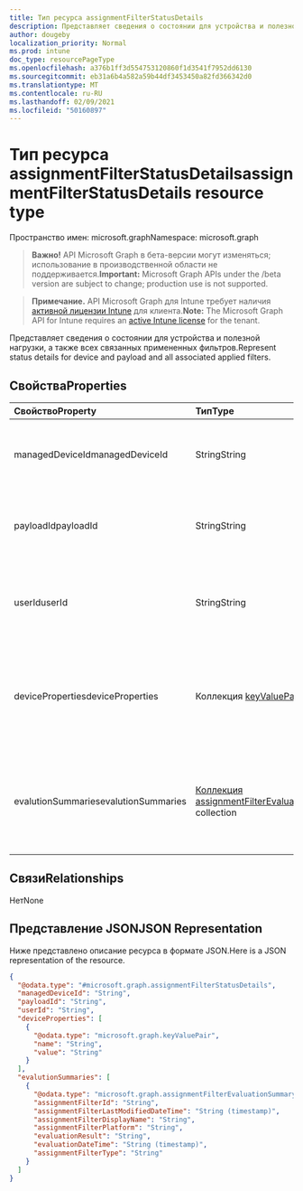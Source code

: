 ```yaml
---
title: Тип ресурса assignmentFilterStatusDetails
description: Представляет сведения о состоянии для устройства и полезной нагрузки, а также всех связанных примененных фильтров.
author: dougeby
localization_priority: Normal
ms.prod: intune
doc_type: resourcePageType
ms.openlocfilehash: a376b1ff3d554753120860f1d3541f7952dd6130
ms.sourcegitcommit: eb31a6b4a582a59b44df3453450a82fd366342d0
ms.translationtype: MT
ms.contentlocale: ru-RU
ms.lasthandoff: 02/09/2021
ms.locfileid: "50160897"
---
```

# <a name="assignmentfilterstatusdetails-resource-type"></a><span data-ttu-id="6930f-103">Тип ресурса assignmentFilterStatusDetails</span><span class="sxs-lookup"><span data-stu-id="6930f-103">assignmentFilterStatusDetails resource type</span></span>

<span data-ttu-id="6930f-104">Пространство имен: microsoft.graph</span><span class="sxs-lookup"><span data-stu-id="6930f-104">Namespace: microsoft.graph</span></span>

> <span data-ttu-id="6930f-105">**Важно!** API Microsoft Graph в бета-версии могут изменяться; использование в производственной области не поддерживается.</span><span class="sxs-lookup"><span data-stu-id="6930f-105">**Important:** Microsoft Graph APIs under the /beta version are subject to change; production use is not supported.</span></span>

> <span data-ttu-id="6930f-106">**Примечание.** API Microsoft Graph для Intune требует наличия [активной лицензии Intune](https://go.microsoft.com/fwlink/?linkid=839381) для клиента.</span><span class="sxs-lookup"><span data-stu-id="6930f-106">**Note:** The Microsoft Graph API for Intune requires an [active Intune license](https://go.microsoft.com/fwlink/?linkid=839381) for the tenant.</span></span>

<span data-ttu-id="6930f-107">Представляет сведения о состоянии для устройства и полезной нагрузки, а также всех связанных примененных фильтров.</span><span class="sxs-lookup"><span data-stu-id="6930f-107">Represent status details for device and payload and all associated applied filters.</span></span>

## <a name="properties"></a><span data-ttu-id="6930f-108">Свойства</span><span class="sxs-lookup"><span data-stu-id="6930f-108">Properties</span></span>
|<span data-ttu-id="6930f-109">Свойство</span><span class="sxs-lookup"><span data-stu-id="6930f-109">Property</span></span>|<span data-ttu-id="6930f-110">Тип</span><span class="sxs-lookup"><span data-stu-id="6930f-110">Type</span></span>|<span data-ttu-id="6930f-111">Описание</span><span class="sxs-lookup"><span data-stu-id="6930f-111">Description</span></span>|
|:---|:---|:---|
|<span data-ttu-id="6930f-112">managedDeviceId</span><span class="sxs-lookup"><span data-stu-id="6930f-112">managedDeviceId</span></span>|<span data-ttu-id="6930f-113">String</span><span class="sxs-lookup"><span data-stu-id="6930f-113">String</span></span>|<span data-ttu-id="6930f-114">Уникальный идентификатор объекта устройства.</span><span class="sxs-lookup"><span data-stu-id="6930f-114">Unique identifier for the device object.</span></span>|
|<span data-ttu-id="6930f-115">payloadId</span><span class="sxs-lookup"><span data-stu-id="6930f-115">payloadId</span></span>|<span data-ttu-id="6930f-116">String</span><span class="sxs-lookup"><span data-stu-id="6930f-116">String</span></span>|<span data-ttu-id="6930f-117">Уникальный идентификатор объекта полезной нагрузки.</span><span class="sxs-lookup"><span data-stu-id="6930f-117">Unique identifier for payload object.</span></span>|
|<span data-ttu-id="6930f-118">userId</span><span class="sxs-lookup"><span data-stu-id="6930f-118">userId</span></span>|<span data-ttu-id="6930f-119">String</span><span class="sxs-lookup"><span data-stu-id="6930f-119">String</span></span>|<span data-ttu-id="6930f-120">Уникальный идентификатор объекта UserId.</span><span class="sxs-lookup"><span data-stu-id="6930f-120">Unique identifier for UserId object.</span></span> <span data-ttu-id="6930f-121">Может иметь null</span><span class="sxs-lookup"><span data-stu-id="6930f-121">Can be null</span></span>|
|<span data-ttu-id="6930f-122">deviceProperties</span><span class="sxs-lookup"><span data-stu-id="6930f-122">deviceProperties</span></span>|<span data-ttu-id="6930f-123">Коллекция [keyValuePair](../resources/intune-shared-keyvaluepair.md)</span><span class="sxs-lookup"><span data-stu-id="6930f-123">[keyValuePair](../resources/intune-shared-keyvaluepair.md) collection</span></span>|<span data-ttu-id="6930f-124">Свойства устройства, используемые для оценки фильтра во время регистрации устройства.</span><span class="sxs-lookup"><span data-stu-id="6930f-124">Device properties used for filter evaluation during device check-in time.</span></span>|
|<span data-ttu-id="6930f-125">evalutionSummaries</span><span class="sxs-lookup"><span data-stu-id="6930f-125">evalutionSummaries</span></span>|<span data-ttu-id="6930f-126">[Коллекция assignmentFilterEvaluationSummary](../resources/intune-policyset-assignmentfilterevaluationsummary.md)</span><span class="sxs-lookup"><span data-stu-id="6930f-126">[assignmentFilterEvaluationSummary](../resources/intune-policyset-assignmentfilterevaluationsummary.md) collection</span></span>|<span data-ttu-id="6930f-127">Сводка результатов оценки для каждого фильтра, связанного с устройством и полезной нагрузкой</span><span class="sxs-lookup"><span data-stu-id="6930f-127">Evaluation result summaries for each filter associated to device and payload</span></span>|

## <a name="relationships"></a><span data-ttu-id="6930f-128">Связи</span><span class="sxs-lookup"><span data-stu-id="6930f-128">Relationships</span></span>
<span data-ttu-id="6930f-129">Нет</span><span class="sxs-lookup"><span data-stu-id="6930f-129">None</span></span>

## <a name="json-representation"></a><span data-ttu-id="6930f-130">Представление JSON</span><span class="sxs-lookup"><span data-stu-id="6930f-130">JSON Representation</span></span>
<span data-ttu-id="6930f-131">Ниже представлено описание ресурса в формате JSON.</span><span class="sxs-lookup"><span data-stu-id="6930f-131">Here is a JSON representation of the resource.</span></span>
<!-- {
  "blockType": "resource",
  "@odata.type": "microsoft.graph.assignmentFilterStatusDetails"
}
-->
``` json
{
  "@odata.type": "#microsoft.graph.assignmentFilterStatusDetails",
  "managedDeviceId": "String",
  "payloadId": "String",
  "userId": "String",
  "deviceProperties": [
    {
      "@odata.type": "microsoft.graph.keyValuePair",
      "name": "String",
      "value": "String"
    }
  ],
  "evalutionSummaries": [
    {
      "@odata.type": "microsoft.graph.assignmentFilterEvaluationSummary",
      "assignmentFilterId": "String",
      "assignmentFilterLastModifiedDateTime": "String (timestamp)",
      "assignmentFilterDisplayName": "String",
      "assignmentFilterPlatform": "String",
      "evaluationResult": "String",
      "evaluationDateTime": "String (timestamp)",
      "assignmentFilterType": "String"
    }
  ]
}
```




